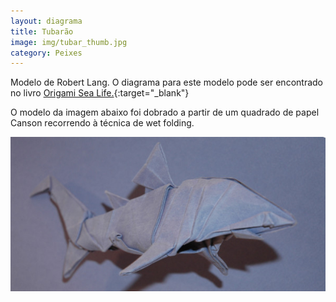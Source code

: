 ```yaml
---
layout: diagrama
title: Tubarão
image: img/tubar_thumb.jpg
category: Peixes
---
```


Modelo de Robert Lang. O diagrama para este modelo pode ser encontrado no livro [Origami Sea Life.](https://www.amazon.co.uk/Origami-Sea-Life-John-Montroll/dp/1490558950/ref=as_li_ss_tl?ie=UTF8&linkCode=ll1&tag=dobrarpapel-21&linkId=3f823f3dddb7b322e90be8ce56bd99da){:target="_blank"}

O modelo da imagem abaixo foi dobrado a partir de um quadrado de papel Canson recorrendo à técnica de wet folding.

![Tubarão](../img/tubar.jpg)